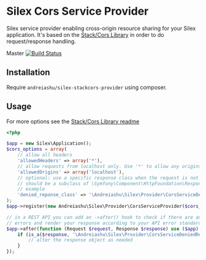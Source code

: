 # Silex Cors Service Provider

Silex service provider enabling cross-origin resource sharing for your
Silex application. It's based on the [Stack/Cors Library](https://github.com/asm89/stack-cors)
in order to do request/response handling.

Master [![Build Status](https://api.travis-ci.org/andreiashu/silex-stackcors-provider.png?branch=master)](https://travis-ci.org/andreiashu/silex-stackcors-provider)

## Installation

Require `andreiashu/silex-stackcors-provider` using composer.

## Usage
For more options see the [Stack/Cors Library readme](https://github.com/asm89/stack-cors)

```php
<?php

$app = new Silex\Application();
$cors_options = array(
    // allow all headers
    'allowedHeaders' => array('*'),
    // allow requests from localhost only. Use '*' to allow any origins
    'allowedOrigins' => array('localhost'),
    // optional: use a specific response class when the request is not allowed
    // should be a subclass of \Symfony\Component\HttpFoundation\Response
    // example
    'denied_reponse_class' => '\Andreiashu\Silex\Provider\CorsServiceDeniedResponse'
);
$app->register(new Andreiashu\Silex\Provider\CorsServiceProvider($cors_options));

// in a REST API you can add an ->after() hook to check if there are any CORS
// errors and render your response according to your API error standards
$app->after(function (Request $request, Response $response) use ($app) {
    if (is_a($response, '\Andreiashu\Silex\Provider\CorsServiceDeniedResponse')) {
        // alter the response object as needed
    }
});
```
